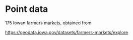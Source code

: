 # Point data

 175 Iowan farmers markets, obtained from
 
 https://geodata.iowa.gov/datasets/farmers-markets/explore